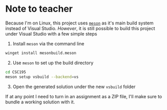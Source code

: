 # Note to teacher

Because I'm on Linux, this project uses [`meson`](https://github.com/mesonbuild/meson) as it's main build system instead of Visual Studio. *However*, it is still possible to build this project under Visual Studio with a few simple steps

1. Install `meson` via the command line
```sh
winget install mesonbuild.meson
```

2. Use `meson` to set up the build directory
```sh
cd CSC195
meson setup vsbuild --backend=vs
```

3. Open the generated solution under the new `vsbuild` folder

If at any point I need to turn in an assignment as a ZIP file, I'll make sure to bundle a working solution with it. 
